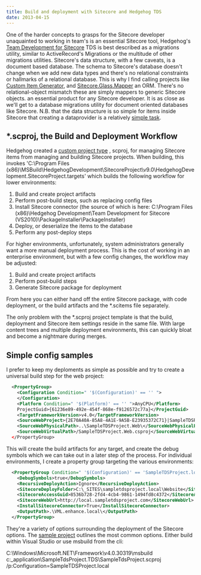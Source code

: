 ```yaml
---
title: Build and deployment with Sitecore and Hedgehog TDS
date: 2013-04-15
---
```


One of the harder concepts to grasps for the Sitecore developer unaquainted
to working in team's is an essential Sitecore tool, Hedgehog's 
<a href="http://www.hhogdev.com/Products/Team-Development-for-Sitecore/Overview.aspx">Team Development for Sitecore</a>
TDS is best described as a migrations utility, similar to ActiveRecord's Migrations or the multitude of other migrations utilities.
Sitecore's data structure, with a few caveats, is a document based database. The schema
to Sitecore's database doesn't change when we add new data types and there's no relational
constraints or hallmarks of a relational database. This is why I find calling projects
like <a href="https://github.com/Velir/Custom-Item-Generator">Custom Item Generator</a>, and 
<a href="https://github.com/Glass-lu/Glass.Sitecore.Mapper">Sitecore.Glass.Mapper</a> an ORM. There's
no relational-object mismatch these are simply mappers to generic Sitecore objects.
an essential product for any Sitecore developer. It is as close as we'll
get to a database migrations
utility for document oriented databases like Sitecore. N.B. that the data structure
is so simple for items inside Sitecore that creating a dataprovider is a relatively
<a href="https://github.com/pbering/SitecoreData">simple task</a>.

## *.scproj, the Build and Deployment Workflow

Hedgehog created a <a href="http://msdn.microsoft.com/en-us/library/bb166376(VS.100).aspx">custom project type</a>
, scproj, for managing Sitecore items from managing and building Sitecore projects. When building, this
invokes 'C:\Program Files (x86)\MSBuild\HedgehogDevelopment\SitecoreProject\v9.0\HedgehogDevelopment.SitecoreProject.targets'
which builds the following workflow for lower environments:

1. Build and create project artifacts
2. Perform post-build steps, such as replacing config files
3. Install Sitecore connector (the source of which is here: C:\Program Files (x86)\Hedgehog Development\Team Development for Sitecore (VS2010)\PackageInstaller\PackageInstaller)
4. Deploy, or deserialize the items to the database
5. Perform any post-deploy steps

For higher environments, unfortunately, system administrators generally want a more manual deployment process.
This is the cost of working in an enterprise environment, but with a few config changes, the workflow may be
adjusted:

1. Build and create project artifacts
2. Perform post-build steps
3. Generate Sitecore package for deployment

From here you can either hand off the entire Sitecore package, with code deployment, or the build artifacts and the
*.scitems file separately.

The only problem with the *.scproj project template is that the build, deployment and Sitecore item settings
reside in the same file. With large content trees and multiple deployment environments, this can quickly bloat
and become a nightmare during merges.

## Simple config samples

I prefer to keep my deploments as simple as possible and try to create a universal build step for the web project:

```xml
  <PropertyGroup>
    <Configuration Condition=" '$(Configuration)' == '' ">
    </Configuration>
    <Platform Condition=" '$(Platform)' == '' ">AnyCPU</Platform>
    ProjectGuid>{61236e89-492e-454f-868e-f9126572c77a}</ProjectGuid>
    <TargetFrameworkVersion>v4.0</TargetFrameworkVersion>
    <SourceWebProject>{2E70A40A-85A8-4A1E-9A5B-E23935372C71}|SampleTDSProject.Web\SampleTDSProject.Web.csproj</SourceWebProject>
    <SourceWebPhysicalPath>..\SampleTDSProject.Web\</SourceWebPhysicalPath>
    <SourceWebVirtualPath>/SampleTDSProject.Web.csproj</SourceWebVirtualPath>
  </PropertyGroup>
```

This will create the build artifacts for any target, and create the debug symbols which we can
take out in a later step of the process. For individual environments, I create a property group
targeting the various environments:

```xml
  <PropertyGroup Condition=" '$(Configuration)' == 'SampleTDSProject.local' ">
    <DebugSymbols>true</DebugSymbols>
    <RecursiveDeployAction>Ignore</RecursiveDeployAction>
    <SitecoreDeployFolder>C:\_SITES\sampletdsproject.local\Website</SitecoreDeployFolder>
    <SitecoreAccessGuid>8536b728-2fd4-4cb4-9861-1494fd8c4372</SitecoreAccessGuid>
    <SitecoreWebUrl>http://local.sampletdsproject.com</SitecoreWebUrl>
    <InstallSitecoreConnector>True</InstallSitecoreConnector>
    <OutputPath>.\VML.enhance.local\</OutputPath>
  </PropertyGroup>
```

They're a variety of options surrounding the deployment of the Sitecore options. The
<a href="http://www.hhogdev.com/~/media/Files/Products/Team_Development/TDS-Sample.zip">sample project</a>
outlines the most common options. Either build within Visual Studio or use msbuild from the cli:

C:\Windows\Microsoft.NET\Framework\v4.0.30319\msbuild c:\_application\SampleTdsProject.TDS\SampleTdsProject.scproj /p:Configuration=SampleTDSProject.local
